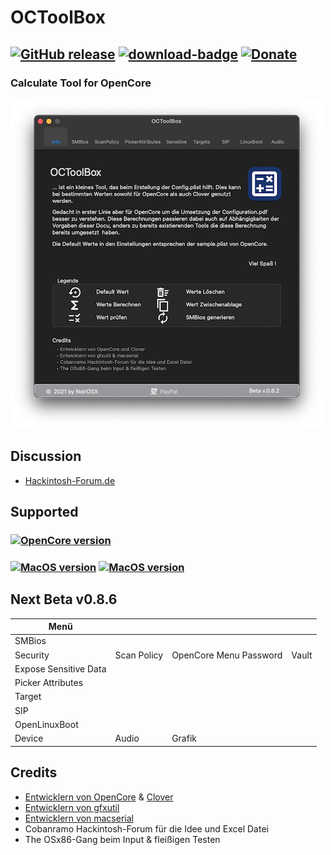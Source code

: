 # OCToolBox

[![GitHub release](https://img.shields.io/github/release/webfalter/OCToolBox?include_prereleases=&sort=semver&color=blue)](https://github.com/webfalter/OCToolBox/releases/)
[![download-badge](https://img.shields.io/github/downloads/webfalter/OCToolBox/total.svg?style=flat-square "Download status")](https://github.com/webfalter/OCToolBox/releases/latest "Download status")
[![Donate](https://img.shields.io/badge/-Buy%20me%20a%20coffee-orange.svg)](https://www.paypal.com/paypalme/webfalter)
-----

### Calculate Tool for OpenCore

![](./img/info.png)

## Discussion
- [Hackintosh-Forum.de](https://www.hackintosh-forum.de/forum/thread/54915-octoolbox-problem-und-ideenthread/)


## Supported
### [![OpenCore version](https://img.shields.io/badge/OpenCore-0.7.4+-informational.svg)](https://github.com/acidanthera/OpenCorePkg)
### [![MacOS version](https://img.shields.io/badge/Bigsur-11.6.0+-informational.svg)](https://www.apple.com/macos) [![MacOS version](https://img.shields.io/badge/Monterey-12.0.0+-informational.svg)](https://www.apple.com/macos) 

## Next Beta v0.8.6
| Menü | | | |
| ------------------- | --------------------------------- | --------------------------------- | --------------------------------- |
| SMBios | | | | |
| Security | Scan Policy |  OpenCore Menu Password | Vault |
| Expose Sensitive Data |  | | | |
| Picker Attributes |  | | | |
| Target | | | | |
| SIP | | | | |
| OpenLinuxBoot | | | | |
| Device | Audio| Grafik | |

## Credits
* [Entwicklern von OpenCore](https://github.com/acidanthera) & [Clover](https://github.com/CloverHackyColor/CloverBootloader)
* [Entwicklern von gfxutil](https://github.com/acidanthera/gfxutil)
* [Entwicklern von macserial](https://github.com/acidanthera/OpenCorePkg/tree/master/Utilities/macserial)
* Cobanramo Hackintosh-Forum für die Idee und Excel Datei
* The OSx86-Gang beim Input & fleißigen Testen
